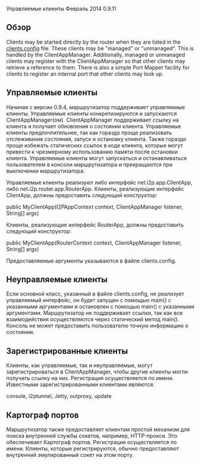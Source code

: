  Управляемые
клиенты Февраль 2014
0.9.11 

## Обзор

Clients may be started directly by the router when they are listed in
the [clients.config]() file. These clients
may be \"managed\" or \"unmanaged\". This is handled by the
ClientAppManager. Additionally, managed or unmanaged clients may
register with the ClientAppManager so that other clients may retrieve a
reference to them. There is also a simple Port Mapper facility for
clients to register an internal port that other clients may look up.

## Управляемые клиенты

Начиная с версии 0.9.4, маршрутизатор поддерживает управляемые клиенты.
Управляемые клиенты конкретизируются и запускаются ClientAppManager(ом).
ClientAppManager поддерживает ссылку на клиента и получает обновления о
состоянии клиента. Управляемые клиенты предпочтительнее, так как гораздо
проще реализовать отслеживание состояния, запуск и остановку клиента.
Также гораздо проще избежать статических ссылок в коде клиента, которые
могут привести к чрезмерному использованию памяти после остановки
клиента. Управляемые клиенты могут запускаться и останавливаться
пользователем в консоли маршрутизатора и прекращаются при выключении
маршрутизатора.

Управляемые клиенты реализуют либо интерфейс net.i2p.app.ClientApp, либо
net.i2p.router.app.RouterApp. Клиенты, реализующие интерфейс ClientApp,
должны предоставить следующий конструктор:

 public MyClientApp(I2PAppContext context, ClientAppManager listener, String[] args)

Клиенты, реализующие интерфейс RouterApp, должны предоставить следующий
конструктор:

 public MyClientApp(RouterContext context, ClientAppManager listener, String[] args)

Предоставляемые аргументы указываются в файле clients.config.

## Неуправляемые клиенты

Если основной класс, указанный в файле clients.config, не реализует
управляемый интерфейс, он будет запущен с помощью main() с указанными
аргументами и остановлен с помощью main() с указанными аргументами.
Маршрутизатор не поддерживает ссылки, так как все взаимодействия
осуществляются через статический метод main(). Консоль не может
предоставить пользователю точную информацию о состоянии.

## Зарегистрированные клиенты

Клиенты, как управляемые, так и неуправляемые, могут зарегистрироваться
в ClientAppManager, чтобы другие клиенты могли получить ссылку на них.
Регистрация осуществляется по имени. Известными зарегистрированными
клиентами являются:

 console, i2ptunnel, Jetty, outproxy, update

## Картограф портов

Маршрутизатор также предоставляет клиентам простой механизм для поиска
внутренней службы сокетов, например, HTTP-прокси. Это обеспечивает
Картограф портов. Регистрация осуществляется по имени. Клиенты, которые
регистрируются, обычно предоставляют внутренний эмулированный сокет на
этом порту.


